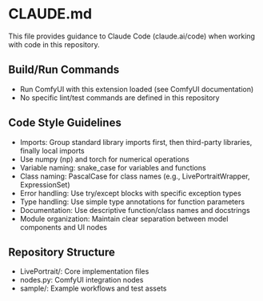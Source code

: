 # CLAUDE.md

This file provides guidance to Claude Code (claude.ai/code) when working with code in this repository.

## Build/Run Commands
- Run ComfyUI with this extension loaded (see ComfyUI documentation)
- No specific lint/test commands are defined in this repository

## Code Style Guidelines
- Imports: Group standard library imports first, then third-party libraries, finally local imports
- Use numpy (np) and torch for numerical operations
- Variable naming: snake_case for variables and functions
- Class naming: PascalCase for class names (e.g., LivePortraitWrapper, ExpressionSet)
- Error handling: Use try/except blocks with specific exception types
- Type handling: Use simple type annotations for function parameters
- Documentation: Use descriptive function/class names and docstrings
- Module organization: Maintain clear separation between model components and UI nodes

## Repository Structure
- LivePortrait/: Core implementation files
- nodes.py: ComfyUI integration nodes
- sample/: Example workflows and test assets